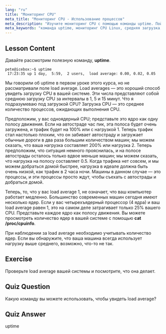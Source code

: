 ```yaml
---
lang: "ru"
title: "Мониторинг CPU"
meta_title: "Мониторинг CPU - Использование процессов"
meta_description: "Изучите мониторинг CPU с помощью команды uptime. Поймите среднюю загрузку, использование CPU и как интерпретировать производительность системы для начинающих пользователей Linux."
meta_keywords: "команда uptime, мониторинг CPU Linux, средняя загрузка, производительность системы, учебник Linux, руководство для начинающих"
---
```


## Lesson Content

Давайте рассмотрим полезную команду, **uptime**.

```
pete@icebox:~$ uptime
 17:23:35 up 1 day,  5:59,  2 users,  load average: 0.00, 0.02, 0.05
```

Мы говорили об uptime в первом уроке этого курса, но не рассматривали поле load average. Load averages — это хороший способ увидеть загрузку CPU в вашей системе. Эти числа представляют собой среднюю загрузку CPU за интервалы в 1, 5 и 15 минут. Что я подразумеваю под загрузкой CPU? Загрузка CPU — это среднее количество процессов, ожидающих выполнения CPU.

Предположим, у вас одноядерный CPU; представьте это ядро как одну полосу движения. Если на автостраде час пик, эта полоса будет очень загружена, и трафик будет на 100% или с нагрузкой 1. Теперь трафик стал настолько плохим, что он забивает автостраду и загружает обычные дороги в два раза большим количеством машин; мы можем сказать, что ваша нагрузка составляет 200% или нагрузка 2. Теперь предположим, что ситуация немного прояснилась, и на полосе автострады осталось только вдвое меньше машин; мы можем сказать, что нагрузка на полосу составляет 0.5. Когда трафика нет совсем, и мы можем добраться домой быстрее, нагрузка в идеале должна быть очень низкой, как трафик в 2 часа ночи. Машины в данном случае — это процессы, и эти процессы просто ждут, чтобы съехать с автострады и добраться домой.

Теперь, то, что у вас load average 1, не означает, что ваш компьютер работает медленно. Большинство современных машин сегодня имеют несколько ядер. Если у вас четырехъядерный процессор (4 ядра) и ваш load average равен 1, это на самом деле затрагивает только 25% вашего CPU. Представьте каждое ядро как полосу движения. Вы можете просмотреть количество ядер в вашей системе с помощью **cat /proc/cpuinfo**.

При наблюдении за load average необходимо учитывать количество ядер. Если вы обнаружите, что ваша машина всегда использует нагрузку выше среднего, возможно, что-то не так.

## Exercise

Проверьте load average вашей системы и посмотрите, что она делает.

## Quiz Question

Какую команду вы можете использовать, чтобы увидеть load average?

## Quiz Answer

uptime
